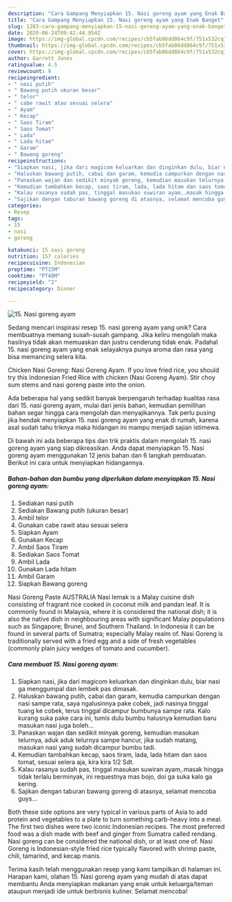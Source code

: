 ```yaml
---
description: "Cara Gampang Menyiapkan 15. Nasi goreng ayam yang Enak Banget"
title: "Cara Gampang Menyiapkan 15. Nasi goreng ayam yang Enak Banget"
slug: 1283-cara-gampang-menyiapkan-15-nasi-goreng-ayam-yang-enak-banget
date: 2020-06-24T09:42:44.954Z
image: https://img-global.cpcdn.com/recipes/cb5fab86dd864c9f/751x532cq70/15-nasi-goreng-ayam-foto-resep-utama.jpg
thumbnail: https://img-global.cpcdn.com/recipes/cb5fab86dd864c9f/751x532cq70/15-nasi-goreng-ayam-foto-resep-utama.jpg
cover: https://img-global.cpcdn.com/recipes/cb5fab86dd864c9f/751x532cq70/15-nasi-goreng-ayam-foto-resep-utama.jpg
author: Garrett Jones
ratingvalue: 4.5
reviewcount: 9
recipeingredient:
- " nasi putih"
- " Bawang putih ukuran besar"
- " telor"
- " cabe rawit atau sesuai selera"
- " Ayam"
- " Kecap"
- " Saos Tiram"
- " Saos Tomat"
- " Lada"
- " Lada hitam"
- " Garam"
- " Bawang goreng"
recipeinstructions:
- "Siapkan nasi, jika dari magicom keluarkan dan dinginkan dulu, biar nasi ga menggumpal dan lembek pas dimasak."
- "Haluskan bawang putih, cabai dan garam, kemudia campurkan dengan nasi sampe rata, saya ngalusinnya pake cobek, jadi nasinya tinggal tuang ke cobek, terus tinggal dicampur bumbunya sampe rata. Kalo kurang suka pake cara ini, tumis dulu bumbu halusnya kemudian baru masukan nasi juga boleh..."
- "Panaskan wajan dan sedikit minyak goreng, kemudian masukan telurnya, aduk aduk telurnya sampe hancur, jika sudah matang, masukan nasi yang sudah dicampur bumbu tadi."
- "Kemudian tambahkan kecap, saos tiram, lada, lada hitam dan saos tomat, sesuai selera aja, kira kira 1/2 Sdt."
- "Kalau rasanya sudah pas, tinggal masukan suwiran ayam,.masak hingga tidak terlalu berminyak, ini requestnya mas bojo, doi ga suka kalo ga kering."
- "Sajikan dengan taburan bawang goreng di atasnya, selamat mencoba guys..."
categories:
- Resep
tags:
- 15
- nasi
- goreng

katakunci: 15 nasi goreng 
nutrition: 157 calories
recipecuisine: Indonesian
preptime: "PT15M"
cooktime: "PT48M"
recipeyield: "2"
recipecategory: Dinner

---
```



![15. Nasi goreng ayam](https://img-global.cpcdn.com/recipes/cb5fab86dd864c9f/751x532cq70/15-nasi-goreng-ayam-foto-resep-utama.jpg)

Sedang mencari inspirasi resep 15. nasi goreng ayam yang unik? Cara membuatnya memang susah-susah gampang. Jika keliru mengolah maka hasilnya tidak akan memuaskan dan justru cenderung tidak enak. Padahal 15. nasi goreng ayam yang enak selayaknya punya aroma dan rasa yang bisa memancing selera kita.

Chicken Nasi Goreng: Nasi Goreng Ayam. If you love fried rice, you should try this Indonesian Fried Rice with chicken (Nasi Goreng Ayam). Stir choy sum stems and nasi goreng paste into the onion.

Ada beberapa hal yang sedikit banyak berpengaruh terhadap kualitas rasa dari 15. nasi goreng ayam, mulai dari jenis bahan, kemudian pemilihan bahan segar hingga cara mengolah dan menyajikannya. Tak perlu pusing jika hendak menyiapkan 15. nasi goreng ayam yang enak di rumah, karena asal sudah tahu triknya maka hidangan ini mampu menjadi sajian istimewa.


Di bawah ini ada beberapa tips dan trik praktis dalam mengolah 15. nasi goreng ayam yang siap dikreasikan. Anda dapat menyiapkan 15. Nasi goreng ayam menggunakan 12 jenis bahan dan 6 langkah pembuatan. Berikut ini cara untuk menyiapkan hidangannya.

<!--inarticleads1-->

##### Bahan-bahan dan bumbu yang diperlukan dalam menyiapkan 15. Nasi goreng ayam:

1. Sediakan  nasi putih
1. Sediakan  Bawang putih (ukuran besar)
1. Ambil  telor
1. Gunakan  cabe rawit atau sesuai selera
1. Siapkan  Ayam
1. Gunakan  Kecap
1. Ambil  Saos Tiram
1. Sediakan  Saos Tomat
1. Ambil  Lada
1. Gunakan  Lada hitam
1. Ambil  Garam
1. Siapkan  Bawang goreng


Nasi Goreng Paste AUSTRALIA Nasi lemak is a Malay cuisine dish consisting of fragrant rice cooked in coconut milk and pandan leaf. It is commonly found in Malaysia, where it is considered the national dish; it is also the native dish in neighbouring areas with significant Malay populations such as Singapore; Brunei, and Southern Thailand. In Indonesia it can be found in several parts of Sumatra; especially Malay realm of. Nasi Goreng is traditionally served with a fried egg and a side of fresh vegetables (commonly plain juicy wedges of tomato and cucumber). 

<!--inarticleads2-->

##### Cara membuat 15. Nasi goreng ayam:

1. Siapkan nasi, jika dari magicom keluarkan dan dinginkan dulu, biar nasi ga menggumpal dan lembek pas dimasak.
1. Haluskan bawang putih, cabai dan garam, kemudia campurkan dengan nasi sampe rata, saya ngalusinnya pake cobek, jadi nasinya tinggal tuang ke cobek, terus tinggal dicampur bumbunya sampe rata. Kalo kurang suka pake cara ini, tumis dulu bumbu halusnya kemudian baru masukan nasi juga boleh...
1. Panaskan wajan dan sedikit minyak goreng, kemudian masukan telurnya, aduk aduk telurnya sampe hancur, jika sudah matang, masukan nasi yang sudah dicampur bumbu tadi.
1. Kemudian tambahkan kecap, saos tiram, lada, lada hitam dan saos tomat, sesuai selera aja, kira kira 1/2 Sdt.
1. Kalau rasanya sudah pas, tinggal masukan suwiran ayam,.masak hingga tidak terlalu berminyak, ini requestnya mas bojo, doi ga suka kalo ga kering.
1. Sajikan dengan taburan bawang goreng di atasnya, selamat mencoba guys...


Both these side options are very typical in various parts of Asia to add protein and vegetables to a plate to turn something carb-heavy into a meal. The first two dishes were two iconic Indonesian recipes. The most preferred food was a dish made with beef and ginger from Sumatra called rendang. Nasi goreng can be considered the national dish, or at least one of. Nasi Goreng is Indonesian-style fried rice typically flavored with shrimp paste, chili, tamarind, and kecap manis. 

Terima kasih telah menggunakan resep yang kami tampilkan di halaman ini. Harapan kami, olahan 15. Nasi goreng ayam yang mudah di atas dapat membantu Anda menyiapkan makanan yang enak untuk keluarga/teman ataupun menjadi ide untuk berbisnis kuliner. Selamat mencoba!
